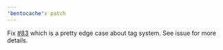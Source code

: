 ```yaml
---
'bentocache': patch
---
```


Fix [#83](https://github.com/Julien-R44/bentocache/issues/83) which is a pretty edge case about tag system. See issue for more details.
